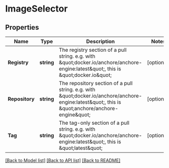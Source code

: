 # ImageSelector

## Properties

Name | Type | Description | Notes
------------ | ------------- | ------------- | -------------
**Registry** | **string** | The registry section of a pull string. e.g. with \&quot;docker.io/anchore/anchore-engine:latest\&quot;, this is \&quot;docker.io\&quot; | [optional] 
**Repository** | **string** | The repository section of a pull string. e.g. with \&quot;docker.io/anchore/anchore-engine:latest\&quot;, this is \&quot;anchore/anchore-engine\&quot; | [optional] 
**Tag** | **string** | The tag-only section of a pull string. e.g. with \&quot;docker.io/anchore/anchore-engine:latest\&quot;, this is \&quot;latest\&quot; | [optional] 

[[Back to Model list]](../README.md#documentation-for-models) [[Back to API list]](../README.md#documentation-for-api-endpoints) [[Back to README]](../README.md)


